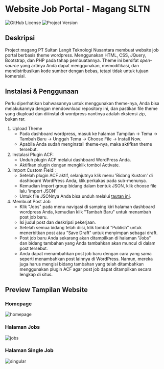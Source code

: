 # Website Job Portal - Magang SLTN
![GitHub License](https://img.shields.io/badge/license-MIT-brightgreen)
![Project Version](https://img.shields.io/badge/version-1.1-informational)
## Deskripsi
Project magang PT Sultan Langit Teknologi Nusantara membuat website job portal berbasis theme wordpress. Menggunakan HTML, CSS, JQuery, Bootstrap, dan PHP pada tahap pembuatannya. Theme ini bersifat *open-source*  yang artinya Anda dapat menggunakan, memodifikasi, dan mendistribusikan kode sumber dengan bebas, tetapi tidak untuk tujuan komersial.
## Instalasi & Penggunaan
Perlu diperhatikan bahwasannya untuk menggunakan theme-nya, Anda bisa melakukannya dengan mendownload repository ini, dan pastikan file theme yang diupload dan diiinstal di wordpress nantinya adalah ekstensi zip, bukan rar.
1. Upload Theme
    * Pada dashboard wordpress, masuk ke halaman Tampilan -> Tema -> Tambah Baru -> Unggah Tema -> Choose File -> Install Now.
    * Apabila Anda sudah menginstall theme-nya, maka aktifkan theme tersebut.
2. Instalasi Plugin ACF:
    * Unduh plugin ACF melalui dashboard WordPress Anda.
    * Aktifkan plugin dengan mengklik tombol Activate.
3. Import Custom Field :
    * Setelah plugin ACF aktif, selanjutnya klik menu 'Bidang Kustom' di dashboard WordPress Anda, klik perkakas pada sub-menunya.
    * Kemudian Import group bidang dalam bentuk JSON, klik choose file lalu 'import JSON'
    * Untuk file JSONnya Anda bisa unduh melalui [tautan ini](https://drive.google.com/file/d/1Q_nUY_0vAHC68jvNCpMXxK_Rn6aJ_1Wb/view?usp=sharing).
4. Membuat Post Job
    * Klik "Jobs" pada menu navigasi di samping kiri halaman dashboard wordpress Anda, kemudian klik "Tambah Baru" untuk menambah post job baru.
    * Isi judul post dan deskripsi pekerjaan.
    * Setelah semua bidang telah diisi, klik tombol "Publish" untuk menerbitkan post atau "Save Draft" untuk menyimpan sebagai draft.
    * Post job baru Anda sekarang akan ditampilkan di halaman "Jobs" dan bidang tambahan yang Anda tambahkan akan muncul di dalam post tersebut.
    * Anda dapat menambahkan post job baru dengan cara yang sama seperti menambahkan post lainnya di WordPress. Namun, mereka juga harus mengisi bidang tambahan yang telah ditambahkan menggunakan plugin ACF agar post job dapat ditampilkan secara lengkap di situs.
## Preview Tampilan Website
### Homepage
![homepage](https://user-images.githubusercontent.com/82860149/227062669-ec1ae48e-ff95-4b09-a74d-9df0f7260eed.png)

### Halaman Jobs
![jobs](https://user-images.githubusercontent.com/82860149/227062702-5ec6bdf4-472c-4b88-b268-8f17e582671b.png)

### Halaman Single Job
![singular](https://user-images.githubusercontent.com/82860149/227062732-19b90dca-b85f-41a4-8e6c-5a637030993e.png)
